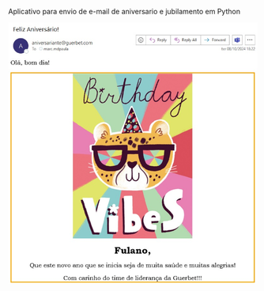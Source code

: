 Aplicativo para envio de e-mail de aniversario e jubilamento em Python

![e-mail-Aniver-Brasil](BRASIL/img/e-mail-Aniver-Brasil.jpg)
